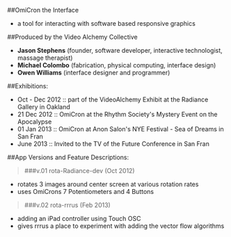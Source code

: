 ##OmiCron the Interface
- a tool for interacting with software based responsive graphics

##Produced by the Video Alchemy Collective
- **Jason Stephens** (founder, software developer, interactive technologist, massage therapist)
- **Michael Colombo** (fabrication, physical computing, interface design)
- **Owen Williams** (interface designer and programmer)

##Exhibitions:
* Oct - Dec 2012 :: part of the VideoAlchemy Exhibit at the Radiance Gallery in Oakland  
* 21 Dec 2012 :: OmiCron at the Rhythm Society's Mystery Event on the Apocalypse  
* 01 Jan 2013 :: OmiCron at Anon Salon's NYE Festival - Sea of Dreams in San Fran  
* June 2013 :: Invited to the TV of the Future Conference in San Fran  


##App Versions and Feature Descriptions:
>###v.01 rota-Radiance-dev (Oct 2012)
- rotates 3 images around center screen at various rotation rates 
- uses OmiCrons 7 Potentiometers and 4 Buttons

>###v.02 rota-rrrus (Feb 2013)
- adding an iPad controller using Touch OSC
- gives rrrus a place to experiment with adding the vector flow algorithms